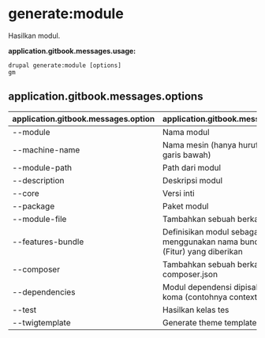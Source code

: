 # generate:module
Hasilkan modul.

**application.gitbook.messages.usage:**
```
drupal generate:module [options]
gm
```

## application.gitbook.messages.options
application.gitbook.messages.option | application.gitbook.messages.details
-------|-------------
--module | Nama modul
--machine-name | Nama mesin (hanya huruf kecil dan garis bawah)
--module-path | Path dari modul
--description | Deskripsi modul
--core | Versi inti
--package | Paket modul
--module-file | Tambahkan sebuah berkas .module
--features-bundle | Definisikan modul sebagai fitur menggunakan nama bundle Features (Fitur) yang diberikan
--composer | Tambahkan sebuah berkas composer.json
--dependencies | Modul dependensi dipisahkan dengan koma (contohnya context, panels)
--test | Hasilkan kelas tes
--twigtemplate | Generate theme template
